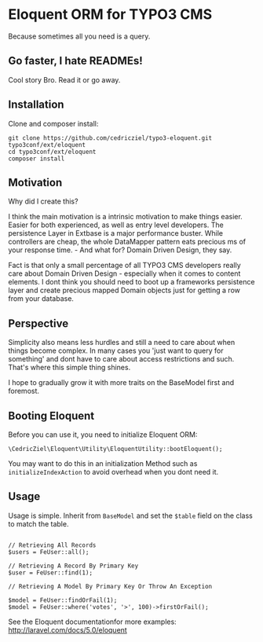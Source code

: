 Eloquent ORM for TYPO3 CMS
==========================

Because sometimes all you need is a query.

Go faster, I hate READMEs!
--------------------------

Cool story Bro. Read it or go away.

Installation
------------

Clone and composer install:

```
git clone https://github.com/cedricziel/typo3-eloquent.git typo3conf/ext/eloquent
cd typo3conf/ext/eloquent
composer install
```

Motivation
----------

Why did I create this?

I think the main motivation is a intrinsic motivation to make things easier. Easier for both experienced, as well as entry level developers. The persistence Layer in Extbase is a major performance buster. While controllers are cheap, the whole DataMapper pattern eats precious ms of your response time. - And what for? Domain Driven Design, they say.

Fact is that only a small percentage of all TYPO3 CMS developers really care about Domain Driven Design - especially when it comes to content elements. I dont think you should need to boot up a frameworks persistence layer and create precious mapped Domain objects just for getting a row from your database.


Perspective
-----------

Simplicity also means less hurdles and still a need to care about when things become complex. In many cases you 'just want to query for something' and dont have to care about access restrictions and such. That's where this simple thing shines.

I hope to gradually grow it with more traits on the BaseModel first and foremost.

Booting Eloquent
----------------

Before you can use it, you need to initialize Eloquent ORM:

```
\CedricZiel\Eloquent\Utility\EloquentUtility::bootEloquent();
```

You may want to do this in an initialization Method such as `initializeIndexAction` to avoid overhead when you dont need it.

Usage
-----

Usage is simple. Inherit from `BaseModel` and set the `$table` field on the class to match the table.

```

// Retrieving All Records
$users = FeUser::all();

// Retrieving A Record By Primary Key
$user = FeUser::find(1);

// Retrieving A Model By Primary Key Or Throw An Exception

$model = FeUser::findOrFail(1);
$model = FeUser::where('votes', '>', 100)->firstOrFail();

```

See the Eloquent documentationfor more examples: http://laravel.com/docs/5.0/eloquent
